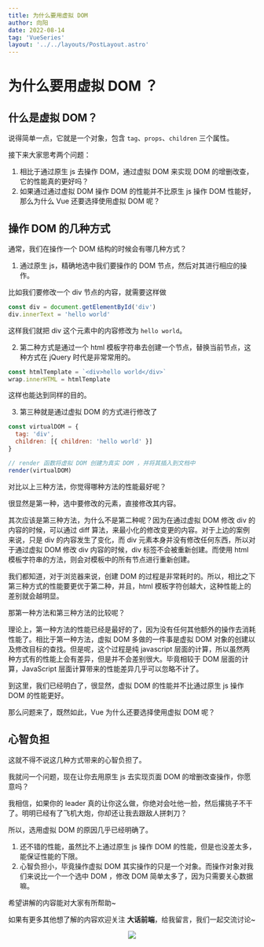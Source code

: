 ```yaml
---
title: 为什么要用虚拟 DOM
author: 向阳
date: 2022-08-14
tag: 'VueSeries'
layout: '../../layouts/PostLayout.astro'
---
```


# 为什么要用虚拟 DOM ？

## 什么是虚拟 DOM？

说得简单一点，它就是一个对象，包含 `tag`、`props`、`children` 三个属性。

接下来大家思考两个问题：

1. 相比于通过原生 js 去操作 DOM，通过虚拟 DOM 来实现 DOM 的增删改查，它的性能真的更好吗？
2. 如果通过通过虚拟 DOM 操作 DOM 的性能并不比原生 js 操作 DOM 性能好，那么为什么 Vue 还要选择使用虚拟 DOM 呢？

## 操作 DOM 的几种方式

通常，我们在操作一个 DOM 结构的时候会有哪几种方式？

1. 通过原生 js，精确地选中我们要操作的 DOM 节点，然后对其进行相应的操作。

比如我们要修改一个 div 节点的内容，就需要这样做

```javascript
const div = document.getElementById('div')
div.innerText = 'hello world'
```

这样我们就把 div 这个元素中的内容修改为 `hello world`。

2. 第二种方式是通过一个 html 模板字符串去创建一个节点，替换当前节点，这种方式在 jQuery 时代是非常常用的。

```javascript
const htmlTemplate = `<div>hello world</div>`
wrap.innerHTML = htmlTemplate
```

这样也能达到同样的目的。

3. 第三种就是通过虚拟 DOM 的方式进行修改了

```javascript
const virtualDOM = {
  tag: 'div',
  children: [{ children: 'hello world' }]
}

// render 函数将虚拟 DOM 创建为真实 DOM ，并将其插入到文档中
render(virtualDOM)
```

对比以上三种方法，你觉得哪种方法的性能最好呢？

很显然是第一种，选中要修改的元素，直接修改其内容。

其次应该是第三种方法，为什么不是第二种呢？因为在通过虚拟 DOM 修改 div 的内容的时候，可以通过 diff 算法，来最小化的修改变更的内容。对于上边的案例来说，只是 div 的内容发生了变化，而 div 元素本身并没有修改任何东西，所以对于通过虚拟 DOM 修改 div 内容的时候，div 标签不会被重新创建。而使用 html 模板字符串的方法，则会对模板中的所有节点进行重新创建。

我们都知道，对于浏览器来说，创建 DOM 的过程是非常耗时的。所以，相比之下第三种方式的性能要更优于第二种，并且，html 模板字符创越大，这种性能上的差别就会越明显。

那第一种方法和第三种方法的比较呢？

理论上，第一种方法的性能已经是最好的了，因为没有任何其他额外的操作去消耗性能了。相比于第一种方法，虚拟 DOM 多做的一件事是虚拟 DOM 对象的创建以及修改目标的查找。但是呢，这个过程是纯 javascript 层面的计算，所以虽然两种方式有的性能上会有差异，但是并不会差别很大。毕竟相较于 DOM 层面的计算，JavaScript 层面计算带来的性能差异几乎可以忽略不计了。

到这里，我们已经明白了，很显然，虚拟 DOM 的性能并不比通过原生 js 操作 DOM 的性能更好。

那么问题来了，既然如此，Vue 为什么还要选择使用虚拟 DOM 呢？

## 心智负担

这就不得不说这几种方式带来的心智负担了。

我就问一个问题，现在让你去用原生 js 去实现页面 DOM 的增删改查操作，你愿意吗？

我相信，如果你的 leader 真的让你这么做，你绝对会吐他一脸，然后撂挑子不干了。明明已经有了飞机大炮，你却还让我去跟敌人拼刺刀？

所以，选用虚拟 DOM 的原因几乎已经明确了。

1. 还不错的性能，虽然比不上通过原生 js 操作 DOM 的性能，但是也没差太多，能保证性能的下限。
2. 心智负担小，毕竟操作虚拟 DOM 其实操作的只是一个对象。而操作对象对我们来说比一个一个选中 DOM ，修改 DOM 简单太多了，因为只需要关心数据嘛。

希望讲解的内容能对大家有所帮助~

如果有更多其他想了解的内容欢迎关注 **大话前端**，给我留言，我们一起交流讨论~

<div style="text-align: center;">
  <img src="https://img.soogif.com/5HkHKKxGJ6ZmhQ7c8nLYOE9jfEXDpqp4.gif?scope=mdnice">
</div>
